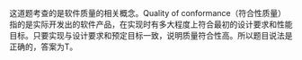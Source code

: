这道题考查的是软件质量的相关概念。Quality of conformance（符合性质量）指的是实际开发出的软件产品，在实现时有多大程度上符合最初的设计要求和性能目标。只要实现与设计要求和预定目标一致，说明质量符合性高。所以题目说法是正确的，答案为T。